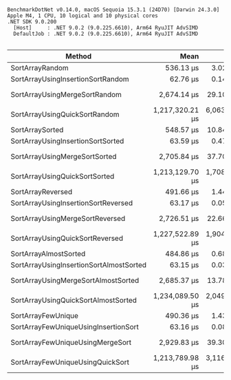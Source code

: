 ```

BenchmarkDotNet v0.14.0, macOS Sequoia 15.3.1 (24D70) [Darwin 24.3.0]
Apple M4, 1 CPU, 10 logical and 10 physical cores
.NET SDK 9.0.200
  [Host]     : .NET 9.0.2 (9.0.225.6610), Arm64 RyuJIT AdvSIMD
  DefaultJob : .NET 9.0.2 (9.0.225.6610), Arm64 RyuJIT AdvSIMD


```
| Method                                  | Mean            | Error        | StdDev       | Gen0      | Gen1     | Gen2     | Allocated  |
|---------------------------------------- |----------------:|-------------:|-------------:|----------:|---------:|---------:|-----------:|
| SortArrayRandom                         |       536.13 μs |     3.027 μs |     2.832 μs |         - |        - |        - |        1 B |
| SortArrayUsingInsertionSortRandom       |        62.76 μs |     0.147 μs |     0.137 μs |         - |        - |        - |          - |
| SortArrayUsingMergeSortRandom           |     2,674.14 μs |    29.104 μs |    27.224 μs | 1582.0313 | 230.4688 | 230.4688 | 12131806 B |
| SortArrayUsingQuickSortRandom           | 1,217,320.21 μs | 6,063.568 μs | 5,671.865 μs |         - |        - |        - |        4 B |
| SortArraySorted                         |       548.57 μs |    10.844 μs |    10.650 μs |         - |        - |        - |        1 B |
| SortArrayUsingInsertionSortSorted       |        63.59 μs |     0.472 μs |     0.394 μs |         - |        - |        - |          - |
| SortArrayUsingMergeSortSorted           |     2,705.84 μs |    37.706 μs |    35.270 μs | 1582.0313 | 230.4688 | 230.4688 | 12131802 B |
| SortArrayUsingQuickSortSorted           | 1,213,129.70 μs | 1,708.561 μs | 1,426.726 μs |         - |        - |        - |       46 B |
| SortArrayReversed                       |       491.66 μs |     1.441 μs |     1.348 μs |         - |        - |        - |          - |
| SortArrayUsingInsertionSortReversed     |        63.17 μs |     0.053 μs |     0.047 μs |         - |        - |        - |          - |
| SortArrayUsingMergeSortReversed         |     2,726.51 μs |    22.667 μs |    20.093 μs | 1582.0313 | 230.4688 | 230.4688 | 12131758 B |
| SortArrayUsingQuickSortReversed         | 1,227,522.89 μs | 1,904.459 μs | 1,781.432 μs |         - |        - |        - |      736 B |
| SortArrayAlmostSorted                   |       484.86 μs |     0.680 μs |     0.603 μs |         - |        - |        - |          - |
| SortArrayUsingInsertionSortAlmostSorted |        63.15 μs |     0.036 μs |     0.033 μs |         - |        - |        - |          - |
| SortArrayUsingMergeSortAlmostSorted     |     2,685.37 μs |    13.789 μs |    12.899 μs | 1582.0313 | 230.4688 | 230.4688 | 12131780 B |
| SortArrayUsingQuickSortAlmostSorted     | 1,234,089.50 μs | 2,049.324 μs | 1,916.939 μs |         - |        - |        - |      736 B |
| SortArrayFewUnique                      |       490.36 μs |     1.433 μs |     1.341 μs |         - |        - |        - |          - |
| SortArrayFewUniqueUsingInsertionSort    |        63.16 μs |     0.081 μs |     0.067 μs |         - |        - |        - |          - |
| SortArrayFewUniqueUsingMergeSort        |     2,929.83 μs |    39.301 μs |    36.762 μs | 1582.0313 | 230.4688 | 230.4688 | 12131769 B |
| SortArrayFewUniqueUsingQuickSort        | 1,213,789.98 μs | 3,116.912 μs | 2,915.561 μs |         - |        - |        - |      736 B |
